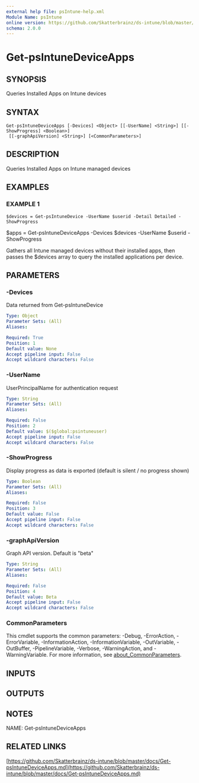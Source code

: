 ```yaml
---
external help file: psIntune-help.xml
Module Name: psIntune
online version: https://github.com/Skatterbrainz/ds-intune/blob/master/docs/Get-psIntuneDeviceApps.md
schema: 2.0.0
---
```


# Get-psIntuneDeviceApps

## SYNOPSIS
Queries Installed Apps on Intune devices

## SYNTAX

```
Get-psIntuneDeviceApps [-Devices] <Object> [[-UserName] <String>] [[-ShowProgress] <Boolean>]
 [[-graphApiVersion] <String>] [<CommonParameters>]
```

## DESCRIPTION
Queries Installed Apps on Intune managed devices

## EXAMPLES

### EXAMPLE 1
```
$devices = Get-psIntuneDevice -UserName $userid -Detail Detailed -ShowProgress
```

$apps = Get-psIntuneDeviceApps -Devices $devices -UserName $userid -ShowProgress

Gathers all Intune managed devices without their installed apps, then passes
the $devices array to query the installed applications per device.

## PARAMETERS

### -Devices
Data returned from Get-psIntuneDevice

```yaml
Type: Object
Parameter Sets: (All)
Aliases:

Required: True
Position: 1
Default value: None
Accept pipeline input: False
Accept wildcard characters: False
```

### -UserName
UserPrincipalName for authentication request

```yaml
Type: String
Parameter Sets: (All)
Aliases:

Required: False
Position: 2
Default value: $($global:psintuneuser)
Accept pipeline input: False
Accept wildcard characters: False
```

### -ShowProgress
Display progress as data is exported (default is silent / no progress shown)

```yaml
Type: Boolean
Parameter Sets: (All)
Aliases:

Required: False
Position: 3
Default value: False
Accept pipeline input: False
Accept wildcard characters: False
```

### -graphApiVersion
Graph API version.
Default is "beta"

```yaml
Type: String
Parameter Sets: (All)
Aliases:

Required: False
Position: 4
Default value: Beta
Accept pipeline input: False
Accept wildcard characters: False
```

### CommonParameters
This cmdlet supports the common parameters: -Debug, -ErrorAction, -ErrorVariable, -InformationAction, -InformationVariable, -OutVariable, -OutBuffer, -PipelineVariable, -Verbose, -WarningAction, and -WarningVariable. For more information, see [about_CommonParameters](http://go.microsoft.com/fwlink/?LinkID=113216).

## INPUTS

## OUTPUTS

## NOTES
NAME: Get-psIntuneDeviceApps

## RELATED LINKS

[https://github.com/Skatterbrainz/ds-intune/blob/master/docs/Get-psIntuneDeviceApps.md](https://github.com/Skatterbrainz/ds-intune/blob/master/docs/Get-psIntuneDeviceApps.md)

